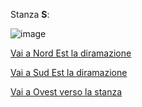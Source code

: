 Stanza **S**:

![image](resource:assets/images/page_old_dig_S.png)

[Vai a Nord Est la diramazione](page_old_dig_B3)

[Vai a Sud Est la diramazione](page_old_dig_B3)

[Vai a Ovest verso la stanza](page_old_dig_T)

